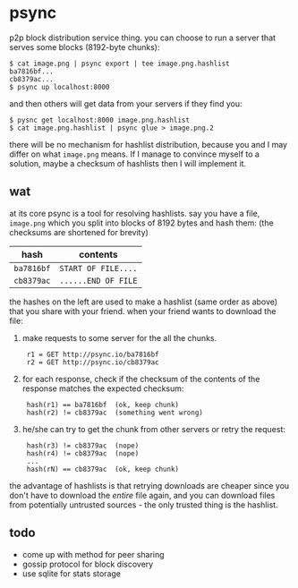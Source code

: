 # psync

p2p block distribution service thing. you can choose to run a
server that serves some blocks (8192-byte chunks):

    $ cat image.png | psync export | tee image.png.hashlist
    ba7816bf...
    cb8379ac...
    $ psync up localhost:8000

and then others will get data from your servers if they find you:

    $ pysnc get localhost:8000 image.png.hashlist
    $ cat image.png.hashlist | psync glue > image.png.2

there will be no mechanism for hashlist distribution, because you and
I may differ on what `image.png` means. If I manage to convince myself
to a solution, maybe a checksum of hashlists then I will implement it.

## wat

at its core psync is a tool for resolving hashlists. say you have
a file, `image.png` which you split into blocks of 8192 bytes and
hash them: (the checksums are shortened for brevity)

| hash       | contents            |
|:----------:|---------------------|
| `ba7816bf` | `START OF FILE....` |
| `cb8379ac` | `......END OF FILE` |

the hashes on the left are used to make a hashlist (same order as
above) that you share with your friend. when your friend wants to
download the file:

1. make requests to some server for the all the chunks.

        r1 = GET http://psync.io/ba7816bf
        r2 = GET http://psync.io/cb8379ac

2. for each response, check if the checksum of the contents of the response matches the expected checksum:

        hash(r1) == ba7816bf  (ok, keep chunk)
        hash(r2) != cb8379ac  (something went wrong)

3. he/she can try to get the chunk from other servers or retry the request:

        hash(r3) != cb8379ac  (nope)
        hash(r4) != cb8379ac  (nope)
        ...
        hash(rN) == cb8379ac  (ok, keep chunk)

the advantage of hashlists is that retrying downloads are cheaper
since you don't have to download the *entire* file again, and you
can download files from potentially untrusted sources - the only
trusted thing is the hashlist.

## todo

 - come up with method for peer sharing
 - gossip protocol for block discovery
 - use sqlite for stats storage
